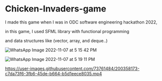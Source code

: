 # Chicken-Invaders-game
I made this game when I was in ODC software engineering hackathon 2022,

in this game, I used SFML library 
with functional programming 

and data structures like (vector, array, and deque..)


![WhatsApp Image 2022-11-07 at 5 15 42 PM](https://user-images.githubusercontent.com/73761484/200358091-1a654a00-4045-470f-83b5-52184ff6bc94.jpeg)

![WhatsApp Image 2022-11-07 at 5 19 11 PM](https://user-images.githubusercontent.com/73761484/200358097-c0033d32-d57d-4907-a2c0-f07fafca8bf8.jpeg)


https://user-images.githubusercontent.com/73761484/200358173-c7da73f6-3fb6-45de-b664-b5d1eece8035.mp4


